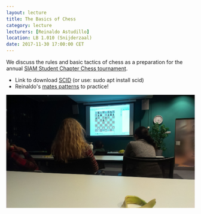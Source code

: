 ```yaml
---
layout: lecture
title: The Basics of Chess
category: lecture
lecturers: [Reinaldo Astudillo]
location: LB 1.010 (Snijderzaal) 
date: 2017-11-30 17:00:00 CET
---
```


We discuss the rules and basic tactics of chess as a preparation for the annual [SIAM Student Chapter Chess tournament].

* Link to download [SCID] (or use: sudo apt install scid)
* Reinaldo's [mates patterns] to practice!

![reinaldo](/images/chess.jpg)

[SIAM Student Chapter Chess Tournament]: https://sscdelft.github.io/news/2017/11/26/chess-tournament.html
[Reinaldo Astudillo]: http://ta.twi.tudelft.nl/nw/users/rastudillo/
[SCID]: http://scid.sourceforge.net/ 
[mates patterns]: /../presentations/mates_patterns.pgn


